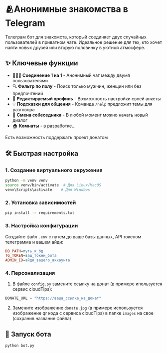# 🫂Анонимные знакомства в Telegram

Телеграм бот для знакомств, который соединяет двух случайных пользователей в приватном чате. Идеальное решение для тех, кто хочет найти новых друзей или вторую половинку в уютной атмосфере.

## ✨ Ключевые функции

- 🧑‍🤝‍🧑 **Соединение 1 на 1** - Анонимный чат между двумя пользователями
- 🔍 **Фильтр по полу** - Поиск только мужчин, женщин или без предпочтений
- 📝 **Редактируемый профиль** - Возможность настройки своей анкеты
- 💡 **Подсказки для общения** - Команда `/help` предложит темы для разговора
- 🔄 **Смена собеседника** - В любой момент можно начать новый диалог
- 🏠 **Комнаты** - в разработке...

Есть возможность поддержать проект донатом

## 🛠 Быстрая настройка

### 1. Создание виртуального окружения
```bash
python -m venv venv
source venv/bin/activate  # Для Linux/MacOS
venv\Scripts\activate    # Для Windows
```

### 2. Установка зависимостей
```bash
pip install -r requirements.txt
```

### 3. Настройка конфигурации
Создайте файл `.env` с путем до ваше базы данных, API токеном телеграмма и вашем айди:
```ini
DB_PATH=путь_к_бд
TG_TOKEN=ваш_токен_бота
ADMIN_ID=айди_вашего_аккаунта
```

### 4. Персонализация
1. В файле `config.py` замените ссылку на донат (в примере ипользуется сервис cloudTips):
```python
DONATE_URL = "https://ваша_ссылка_на_донат"
```

2. Замените изображение `donate.jpg` (в примере используется изображение qr кода с сервиса cloudTips) в папке `images` на свое (сохранив название файла)

## 🚀 Запуск бота
```bash
python bot.py
```
